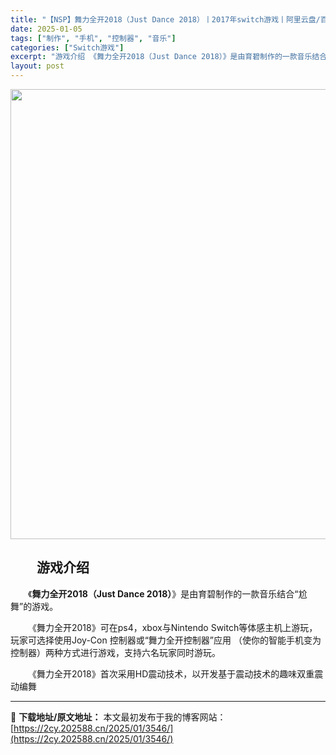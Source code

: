 ```yaml
---
title: "【NSP】舞力全开2018（Just Dance 2018）丨2017年switch游戏丨阿里云盘/百度网盘"
date: 2025-01-05
tags: ["制作", "手机", "控制器", "音乐"]
categories: ["Switch游戏"]
excerpt: "游戏介绍 《舞力全开2018（Just Dance 2018）》是由育碧制作的一款音乐结合“尬舞”的游戏。 《舞力全开2018》可在ps4，xbox与Nintendo Switch等体感主机上游玩， 玩家可选择使用Joy-Con 控制器或“舞力全开控制器”应用 （使你的智能手机变为控制器）两种方式进&hellip;"
layout: post
---
```


<img class="aligncenter size-full wp-image-3588" src="https://2cy.202588.cn/wp-content/uploads/2025/01/2025010510194910.webp" alt="" width="720" height="720" />
<h2 style="white-space: normal; text-indent: 2em;">游戏介绍</h2>
<p style="white-space: normal; text-indent: 2em;"><span style="background-color: #ffffff;">《<strong>舞力全开2018（Just Dance 2018）</strong>》</span>是由育碧制作的一款音乐结合“尬舞”的游戏。<span style="background-color: #ffffff;">
</span></p>
<p style="white-space: normal; text-indent: 2em;">《舞力全开2018》可在ps4，xbox与Nintendo Switch等体感主机上游玩， 玩家可选择使用Joy-Con 控制器或“舞力全开控制器”应用 （使你的智能手机变为控制器）两种方式进行游戏，支持六名玩家同时游玩。</p>
<p style="white-space: normal; text-indent: 2em;">《舞力全开2018》首次采用HD震动技术，以开发基于震动技术的趣味双重震动编舞</p>
<p style="white-space: normal; text-indent: 2em;"></p>

---
📖 **下载地址/原文地址：** 本文最初发布于我的博客网站：[https://2cy.202588.cn/2025/01/3546/](https://2cy.202588.cn/2025/01/3546/)
